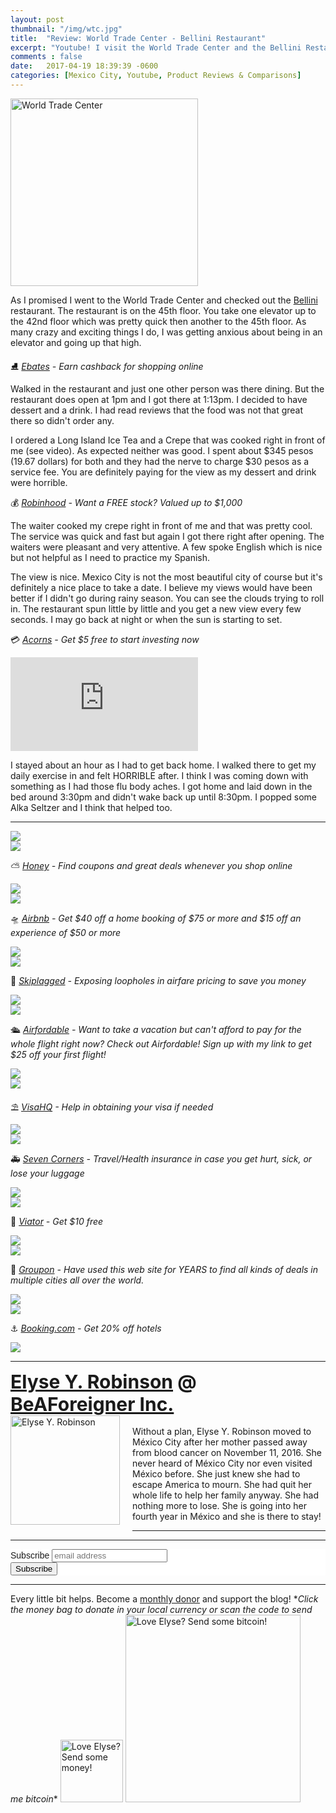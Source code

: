 ```yaml
---
layout: post
thumbnail: "/img/wtc.jpg"
title:  "Review: World Trade Center - Bellini Restaurant"
excerpt: "Youtube! I visit the World Trade Center and the Bellini Restaurant."
comments : false
date:   2017-04-19 18:39:39 -0600
categories: [Mexico City, Youtube, Product Reviews & Comparisons]
---
```


<img src="/img/wtc.jpg" width="300" height="300" alt="World Trade Center">

As I promised I went to the World Trade Center and checked out the <a href="http://www.bellini.com.mx/" target="_blank" rel="noopener noreferrer">Bellini</a> restaurant. The restaurant is on the 45th floor. You take one elevator up to the 42nd floor which was pretty quick then another to the 45th floor. As many crazy and exciting things I do, I was getting anxious about being in an elevator and going up that high.

⛸️ <i><a href="https://www.rakuten.com/r/YOURS219?eeid=28187" target="_blank">Ebates</a> - Earn cashback for shopping online</i>

Walked in the restaurant and just one other person was there dining. But the restaurant does open at 1pm and I got there at 1:13pm. I decided to have dessert and a drink. I had read reviews that the food was not that great there so didn't order any.

I ordered a Long Island Ice Tea and a Crepe that was cooked right in front of me (see video). As expected neither was good. I spent about $345 pesos (19.67 dollars) for both and they had the nerve to charge $30 pesos as a service fee. You are definitely paying for the view as my dessert and drink were horrible.

💰 <i><a href="https://join.robinhood.com/elyser17" target="_blank">Robinhood</a> - Want a FREE stock? Valued up to $1,000</i>

The waiter cooked my crepe right in front of me and that was pretty cool. The service was quick and fast but again I got there right after opening. The waiters were pleasant and very attentive. A few spoke English which is nice but not helpful as I need to practice my Spanish.

The view is nice. Mexico City is not the most beautiful city of course but it's definitely a nice place to take a date. I believe my views would have been better if I didn't go during rainy season. You can see the clouds trying to roll in. The restaurant spun little by little and you get a new view every few seconds. I may go back at night or when the sun is starting to set.

💳 <i><a href="https://www.acorns.com/invite/A4ZAYK" target="_blank">Acorns</a> - Get $5 free to start investing now</i>

<iframe src="https://www.youtube.com/embed/9YJtkCfslJc" frameborder="0" allow="accelerometer; autoplay; encrypted-media; gyroscope; picture-in-picture" allowfullscreen></iframe>

I stayed about an hour as I had to get back home. I walked there to get my daily exercise in and felt HORRIBLE after. I think I was coming down with something as I had those flu body aches. I got home and laid down in the bed around 3:30pm and didn't wake back up until 8:30pm. I popped some Alka Seltzer and I think that helped too.

<hr>

<picture>
  <source srcset="/img/bellini (1).webp" type="image/webp">
  <source srcset="/img/bellini (1).jpg" type="image/jpeg">
<img src="/img/bellini (1).jpg">
</picture>
<br>

<picture>
  <source srcset="/img/bellini (2).webp" type="image/webp">
  <source srcset="/img/bellini (2).jpg" type="image/jpeg">
<img src="/img/bellini (2).jpg">
</picture>
<br>

⛅ <i><a href="https://joinhoney.com/ref/759tu9o" target="_blank">Honey</a> - Find coupons and great deals whenever you shop online</i><br>

<picture>
  <source srcset="/img/bellini (3).webp" type="image/webp">
  <source srcset="/img/bellini (3).jpg" type="image/jpeg">
<img src="/img/bellini (3).jpg">
</picture>
<br>

<picture>
  <source srcset="/img/bellini (4).webp" type="image/webp">
  <source srcset="/img/bellini (4).jpg" type="image/jpeg">
<img src="/img/bellini (4).jpg">
</picture>
<br>

🛸 <i><a href="https://www.airbnb.com/c/elyser93?currency=USD" target="_blank" rel="noopener noreferrer">Airbnb</a> - Get $40 off a home booking of $75 or more and $15 off an experience of $50 or more</i><br>

<picture>
  <source srcset="/img/bellini (5).webp" type="image/webp">
  <source srcset="/img/bellini (5).jpg" type="image/jpeg">
<img src="/img/bellini (5).jpg">
</picture>
<br>

<picture>
  <source srcset="/img/bellini (6).webp" type="image/webp">
  <source srcset="/img/bellini (6).jpg" type="image/jpeg">
<img src="/img/bellini (6).jpg">
</picture>
<br>

🎠 <i><a href="https://skiplagged.com/r/elyser" rel="noopener noreferrer" target="_blank">Skiplagged</a> - Exposing loopholes in airfare pricing to save you money</i><br>

<picture>
  <source srcset="/img/bellini (7).webp" type="image/webp">
  <source srcset="/img/bellini (7).jpg" type="image/jpeg">
<img src="/img/bellini (7).jpg">
</picture>
<br>

<picture>
  <source srcset="/img/bellini (8).webp" type="image/webp">
  <source srcset="/img/bellini (8).jpg" type="image/jpeg">
<img src="/img/bellini (8).jpg">
</picture>
<br>

🛳️ <i><a href="https://www.airfordable.com/referred?referrer=5a68bfc9535a390036c934f7" target="_blank" rel="noopener noreferrer">Airfordable</a> - Want to take a vacation but can't afford to pay for the whole flight right now? Check out Airfordable! Sign up with my link to get $25 off your first flight!</i><br>

<picture>
  <source srcset="/img/bellini (9).webp" type="image/webp">
  <source srcset="/img/bellini (9).jpg" type="image/jpeg">
<img src="/img/bellini (9).jpg">
</picture>
<br>

<picture>
  <source srcset="/img/bellini (10).webp" type="image/webp">
  <source srcset="/img/bellini (10).jpg" type="image/jpeg">
<img src="/img/bellini (10).jpg">
</picture>
<br>

⛱️ <i><a href="https://www.visahq.com/?a_aid=vaff9616" target="_blank" rel="noopener noreferrer">VisaHQ</a> - Help in obtaining your visa if needed</i><br>

<picture>
  <source srcset="/img/bellini (11).webp" type="image/webp">
  <source srcset="/img/bellini (11).jpg" type="image/jpeg">
<img src="/img/bellini (11).jpg">
</picture>
<br>

<picture>
  <source srcset="/img/bellini (12).webp" type="image/webp">
  <source srcset="/img/bellini (12).jpg" type="image/jpeg">
<img src="/img/bellini (12).jpg">
</picture>
<br>

🚑 <i><a href="https://www.sevencorners.com/?a=7EA9D670-6805-4F0F-AB1C-804BD2C35B7D&z=HGP2SEQ" target="_blank" rel="noopener noreferrer">Seven Corners</a> - Travel/Health insurance in case you get hurt, sick, or lose your luggage</i><br>

<picture>
  <source srcset="/img/bellini (13).webp" type="image/webp">
  <source srcset="/img/bellini (13).jpg" type="image/jpeg">
<img src="/img/bellini (13).jpg">
</picture>
<br>

<picture>
  <source srcset="/img/bellini (14).webp" type="image/webp">
  <source srcset="/img/bellini (14).jpg" type="image/jpeg">
<img src="/img/bellini (14).jpg">
</picture>
<br>

🛴 <i><a href="https://www.awin1.com/awclick.php?gid=385121&mid=11018&awinaffid=323811&linkid=2598552&clickref=" target="_blank" rel="noopener noreferrer">Viator</a> - Get $10 free</i><br>

<picture>
  <source srcset="/img/bellini (15).webp" type="image/webp">
  <source srcset="/img/bellini (15).jpg" type="image/jpeg">
<img src="/img/bellini (15).jpg">
</picture>
<br>

<picture>
  <source srcset="/img/bellini (16).webp" type="image/webp">
  <source srcset="/img/bellini (16).jpg" type="image/jpeg">
<img src="/img/bellini (16).jpg">
</picture>
<br>

🗿 <i><a href="https://www.groupon.com/visitor_referral/h/ee4bce1e-84de-4387-a735-d59d04539960" target="_blank" rel="noopener noreferrer">Groupon</a> - Have used this web site for YEARS to find all kinds of deals in multiple cities all over the world.</i><br>

<picture>
  <source srcset="/img/bellini (17).webp" type="image/webp">
  <source srcset="/img/bellini (17).jpg" type="image/jpeg">
<img src="/img/bellini (17).jpg">
</picture>
<br>

<picture>
  <source srcset="/img/bellini (18).webp" type="image/webp">
  <source srcset="/img/bellini (18).jpg" type="image/jpeg">
<img src="/img/bellini (18).jpg">
</picture>
<br>

⚓ <i><a href="https://www.booking.com/index.html?aid=1953880" target="_blank" rel="noopener noreferrer">Booking.com</a> - Get 20% off hotels</i><br>

<picture>
  <source srcset="/img/bellini (19).webp" type="image/webp">
  <source srcset="/img/bellini (19).jpg" type="image/jpeg">
<img src="/img/bellini (19).jpg">
</picture>

<hr>

<div style="font-size: 30px; font-weight: bold;"><a href="https://elyserobinson.com" target="_blank">Elyse Y. Robinson</a> @ <a href="https://www.beaforeigner.com" target="_blank">BeAForeigner Inc.</a></div>
<div style="float: left; padding: 0 20px 20px 0;"><img src="/img/me86.gif" width="175" height="175" alt="Elyse Y. Robinson"></div>
<br>
Without a plan, Elyse Y. Robinson moved to México City after her mother passed away from blood cancer on November 11, 2016. She never heard of México City nor even visited México before. She just knew she had to escape America to mourn. She had quit her whole life to help her family anyway. She had nothing more to lose. She is going into her fourth year in México and she is there to stay!

<hr>

<div class="sharethis-inline-share-buttons"></div>

<hr>

<!-- Begin Mailchimp Signup Form -->
<link href="//cdn-images.mailchimp.com/embedcode/horizontal-slim-10_7.css" rel="stylesheet" type="text/css">
<style type="text/css">
	#mc_embed_signup{background:#fff; clear:left; font:14px Helvetica,Arial,sans-serif; width:100%;}
	/* Add your own Mailchimp form style overrides in your site stylesheet or in this style block.
	   We recommend moving this block and the preceding CSS link to the HEAD of your HTML file. */
</style>
<div id="mc_embed_signup">
<form action="https://elyserobinson.us14.list-manage.com/subscribe/post?u=d8681ae8829338461cc453b4a&amp;id=f1fd37520f" method="post" id="mc-embedded-subscribe-form" name="mc-embedded-subscribe-form" class="validate" target="_blank" novalidate>
    <div id="mc_embed_signup_scroll">
	<label for="mce-EMAIL">Subscribe</label>
	<input type="email" value="" name="EMAIL" class="email" id="mce-EMAIL" placeholder="email address" required>
    <!-- real people should not fill this in and expect good things - do not remove this or risk form bot signups-->
    <div style="position: absolute; left: -5000px;" aria-hidden="true"><input type="text" name="b_d8681ae8829338461cc453b4a_f1fd37520f" tabindex="-1" value=""></div>
    <div class="clear"><input type="submit" value="Subscribe" name="subscribe" id="mc-embedded-subscribe" class="button"></div>
    </div>
</form>
</div>

<!--End mc_embed_signup-->

<hr>

<div class="text-align: center">
Every little bit helps. Become a <a href="https://liberapay.com/elyserobinson" target="_blank">monthly donor</a> and support the blog! *<i>Click the money bag to donate in your local currency or scan the code to send me bitcoin</i>*
<a href="https://liberapay.com/elyserobinson" target="_blank"><img src="/img/419_money_bag_BTC_solid.gif" width="100" height="100" alt="Love Elyse? Send some money!"></a>

<picture>
  <source srcset="/img/bitcoin.webp" type="image/webp">
  <source srcset="/img/bitcoin.jpeg" type="image/jpeg">
  <img src="/img/bitcoin.jpeg" width="280" height="300" alt="Love Elyse? Send some bitcoin!">
</picture>
</div>
